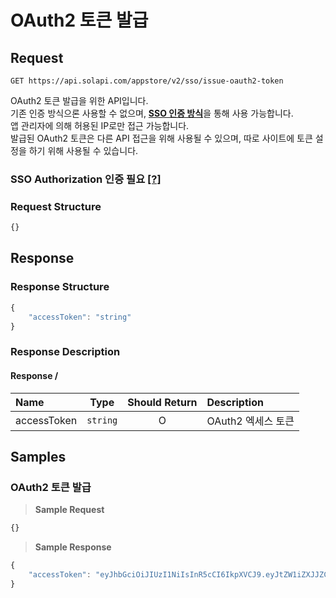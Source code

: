 # OAuth2 토큰 발급

## Request

```text
GET https://api.solapi.com/appstore/v2/sso/issue-oauth2-token
```

OAuth2 토큰 발급을 위한 API입니다.   
기존 인증 방식으론 사용할 수 없으며, [**SSO 인증 방식**](https://docs.solapi.com/authentication/authentication-sso)을 통해 사용 가능합니다.  
앱 관리자에 의해 허용된 IP로만 접근 가능합니다.  
발급된 OAuth2 토큰은 다른 API 접근을 위해 사용될 수 있으며, 따로 사이트에 토큰 설정을 하기 위해 사용될 수 있습니다.

### SSO Authorization 인증 필요 [\[?\]](https://docs.solapi.com/authentication/authentication-sso)

### Request Structure

```javascript
{}
```

## Response

### Response Structure

```javascript
{
    "accessToken": "string"
}
```

### Response Description

#### Response /

| Name | Type | Should Return | Description |
| :--- | :---: | :---: | :--- |
| accessToken | `string` | O | OAuth2 엑세스 토큰 |

## Samples

### OAuth2 토큰 발급

> **Sample Request**

```javascript
{}
```

> **Sample Response**

```javascript
{
    "accessToken": "eyJhbGciOiJIUzI1NiIsInR5cCI6IkpXVCJ9.eyJtZW1iZXJJZCI6Ik1FTVV3Z19HdkhFTXI0IiwiYWNjb3VudElkIjoiMjEwNzIyMTk2NTM4NjciLCJjbGllbnRJZCI6IkNJRE5VUklHT0NPT0xTTVMiLCJzY29wZSI6IioiLCJkb21haW4iOiJteXNpdGV0ZXN0MC5zb2xhcGkubmV0IiwiaXNXaGl0ZSI6ZmFsc2UsImlzQWRtaW4iOmZhbHNlLCJpYXQiOjE2MjczNjg1NjksImV4cCI6MTYyNzQ1NDk2OX0.apDT3yMWy1jx-rT0CxcsO_eI9gsQCSqYx9jPBN44FFF"
}
```

